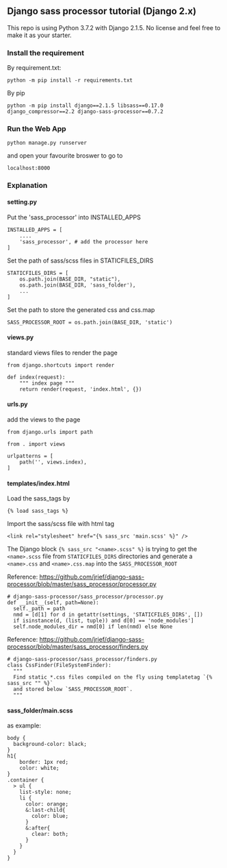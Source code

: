## Django sass processor tutorial (Django 2.x)

This repo is using Python 3.7.2 with Django 2.1.5. No license and feel free to make it as your starter.

### Install the requirement

By requirement.txt:

`python -m pip install -r requirements.txt`

By pip

`python -m pip install django==2.1.5 libsass==0.17.0 django_compressor==2.2 django-sass-processor==0.7.2`

### Run the Web App

`python manage.py runserver`

and open your favourite broswer to go to

`localhost:8000`

### Explanation

#### setting.py

Put the 'sass_processor' into INSTALLED_APPS

    INSTALLED_APPS = [
        ....
        'sass_processor', # add the processor here
    ]

Set the path of sass/scss files in STATICFILES_DIRS

    STATICFILES_DIRS = [
        os.path.join(BASE_DIR, "static"),
        os.path.join(BASE_DIR, 'sass_folder'),
        ...
    ]

Set the path to store the generated css and css.map


    SASS_PROCESSOR_ROOT = os.path.join(BASE_DIR, 'static')

#### views.py

standard views files to render the page

    from django.shortcuts import render

    def index(request):
        """ index page """
        return render(request, 'index.html', {})

#### urls.py

add the views to the page

    from django.urls import path

    from . import views

    urlpatterns = [
        path('', views.index),
    ]

#### templates/index.html

Load the sass_tags by

    {% load sass_tags %}

Import the sass/scss file with html tag

    <link rel="stylesheet" href="{% sass_src 'main.scss' %}" />



The Django block `{% sass_src "<name>.scss" %}` is trying to get the `<name>.scss` file from `STATICFILES_DIRS` directories and generate a `<name>.css` and `<name>.css.map` into the `SASS_PROCESSOR_ROOT`

Reference: https://github.com/jrief/django-sass-processor/blob/master/sass_processor/processor.py

    # django-sass-processor/sass_processor/processor.py
    def __init__(self, path=None):
      self._path = path
      nmd = [d[1] for d in getattr(settings, 'STATICFILES_DIRS', [])
      if isinstance(d, (list, tuple)) and d[0] == 'node_modules']
      self.node_modules_dir = nmd[0] if len(nmd) else None

Reference: https://github.com/jrief/django-sass-processor/blob/master/sass_processor/finders.py

    # django-sass-processor/sass_processor/finders.py
    class CssFinder(FileSystemFinder):
      """
      Find static *.css files compiled on the fly using templatetag `{% sass_src "" %}`
      and stored below `SASS_PROCESSOR_ROOT`.
      """

#### sass_folder/main.scss

as example:


    body {
      background-color: black;
    }
    h1{
        border: 1px red;
        color: white;
    }
    .container {
      > ul {
        list-style: none;
        li {
          color: orange;
          &:last-child{
            color: blue;
          }
          &:after{
            clear: both;
          }
        }
      }
    }
